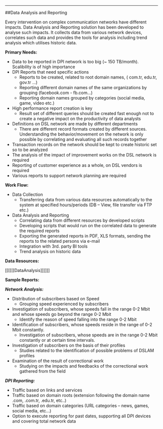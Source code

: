 - - -
##Data Analysis and Reporting

Every intervention on complex communication networks have different impacts. Data Analysis and Reporting solution has been developed to analyse such impacts. It collects data from various network devices, correlates such data and provides the tools for analysis including trend analysis which utilises historic data. 

**Primary Needs:**

- Data to be reported in DPI network is too big (~ 150 TB/month). Scalibility is of high importance
- DPI Reports that need specific actions
	- Reports to be created, related to root domain names, ( com.tr, edu.tr, gov.tr …)
	- Reporting different domain names of the same organizations by grouping (facebook.com - fb.com...)
	- Reporting domain names grouped by categories (social media, game, video etc.)
- High performance report creation is key
	- Result set of different queries should be created fast enough not to create a negative impact on the productivity of data analysts
- Definitions on DSL network are made by different departments
	- There are different record formats created by different sources. Understanding the behavior/movement on the network is only possible by correlating and evaluating all such records together
- Transaction records on the network should be kept to create historic set so to be analyzed
- The analysis of the impact of improvement works on the DSL network is required
- Reporting of customer experience as a whole, on DSL vendors is required
- Various reports to support network planning are required

**Work Flow:**

- Data Collection 
	- Transferring data from various data resources automatically to the system at specified hours/periods (DB – View, file transfer via FTP etc.)
- Data Analysis and Reporting
	- Correlating data from different resources by developed scripts
	- Developing scripts that would run on the correlated data to generate the required reports 
	- Exporting the generated reports in PDF, XLS formats, sending the reports to the related persons via e-mail
	- Integration with 3rd. party BI tools
	- Trend analysis on historic data  

**Data Resources:**  

[[[[[[DataAnalysis]]]]]]

**Sample Reports:**

***Network Analysis:***

- Distribution of subscribers based on Speed
	- Grouping speed experienced by subscribers
- Investigation of subscribers, whose speeds fall in the range 0-2 Mbit and whose speeds go beyond the range 0-2 Mbit
	- Identify the reason of speed falling into the range 0-2 Mbit 
- Identification of subscribers, whose speeds reside in the range of  0-2 Mbit constantly.
	- Investigation of subscribers, whose speeds are in the range 0-2 Mbit constantly or at certain time intervals.
- Investigation of subscribers on the basis of their profiles
	- Studies related to the identification of possible problems of DSLAM profiles 
- Examination of the result of correctional work 
	- Studying on the impacts and feedbacks of the correctional work gathered from the field

***DPI Reporting:***

- Traffic based on links and services
- Traffic based on domain roots (extension following the domain name .com, .com.tr, .edu.tr, etc..)
- Traffic based on domain categories (URL categories – news, games, social media, etc…)
- Option to execute reporting for past dates, supporting all DPI devices and covering total network data
 

